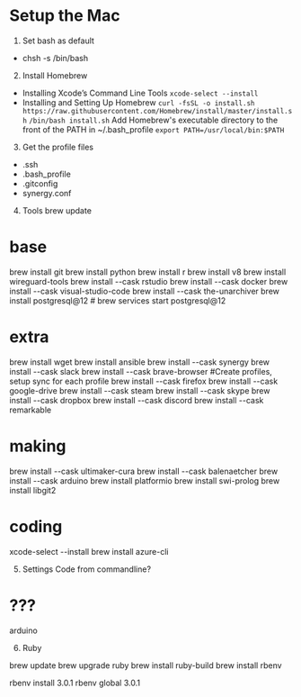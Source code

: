 
# Setup the Mac

1. Set bash as default
- chsh -s /bin/bash

2. Install Homebrew
- Installing Xcode’s Command Line Tools
`xcode-select --install`
- Installing and Setting Up Homebrew
`curl -fsSL -o install.sh https://raw.githubusercontent.com/Homebrew/install/master/install.sh`
`/bin/bash install.sh`
Add Homebrew's executable directory to the front of the PATH in ~/.bash_profile
`export PATH=/usr/local/bin:$PATH`

3. Get the profile files
- .ssh
- .bash_profile
- .gitconfig
- synergy.conf

4. Tools
brew update
# base
brew install git
brew install python
brew install r
brew install v8
brew install wireguard-tools
brew install --cask rstudio
brew install --cask docker
brew install --cask visual-studio-code
brew install --cask the-unarchiver
brew install postgresql@12   # brew services start postgresql@12
# extra
brew install wget
brew install ansible
brew install --cask synergy
brew install --cask slack
brew install --cask brave-browser   #Create profiles, setup sync for each profile
brew install --cask firefox
brew install --cask google-drive
brew install --cask steam
brew install --cask skype
brew install --cask dropbox
brew install --cask discord
brew install --cask remarkable
# making
brew install --cask ultimaker-cura
brew install --cask balenaetcher
brew install --cask arduino
brew install platformio
brew install swi-prolog
brew install libgit2
# coding
xcode-select --install
brew install azure-cli

5. Settings
Code from commandline?

# ???
arduino

6. Ruby

brew update
brew upgrade ruby
brew install ruby-build
brew install rbenv

rbenv install 3.0.1
rbenv global 3.0.1

